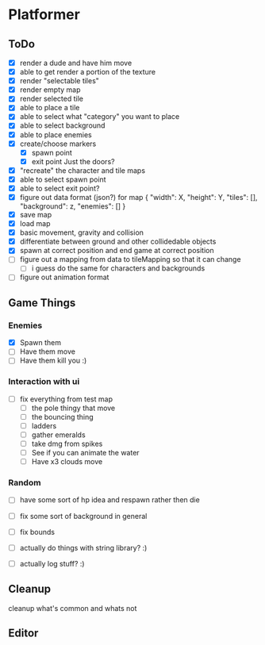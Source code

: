 # Platformer

## ToDo
- [x] render a dude and have him move
- [x] able to get render a portion of the texture
- [x] render "selectable tiles"
- [x] render empty map
- [x] render selected tile
- [x] able to place a tile
- [x] able to select what "category" you want to place
- [x] able to select background
- [x] able to place enemies
- [x] create/choose markers
    - [x] spawn point
    - [x] exit point
        Just the doors?
- [x] "recreate" the character and tile maps
- [x] able to select spawn point
- [x] able to select exit point?
- [x] figure out data format (json?) for map
    {
        "width": X,
        "height": Y, 
        "tiles": [],
        "background": z,
        "enemies": []
    }
- [x] save map
- [x] load map
- [x] basic movement, gravity and collision
- [x] differentiate between ground and other collidedable objects
- [x] spawn at correct position and end game at correct position
- [ ] figure out a mapping from data to tileMapping so that it can change
    - [ ] i guess do the same for characters and backgrounds
- [ ] figure out animation format

## Game Things
### Enemies
- [x] Spawn them
- [ ] Have them move
- [ ] Have them kill you :)

### Interaction with ui
- [ ] fix everything from test map
    - [ ] the pole thingy that move
    - [ ] the bouncing thing
    - [ ] ladders
    - [ ] gather emeralds
    - [ ] take dmg from spikes
    - [ ] See if you can animate the water
    - [ ] Have x3 clouds move
### Random
- [ ] have some sort of hp idea and respawn rather then die
- [ ] fix some sort of background in general
- [ ] fix bounds
- [ ] actually do things with string library? :)
- [ ] actually log stuff? :)



## Cleanup
cleanup what's common and whats not


## Editor
